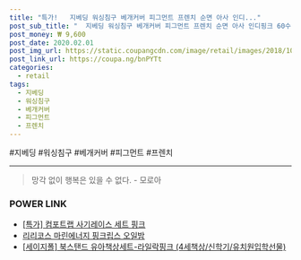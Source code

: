 ```yaml
--- 
title: "특가!   지베딩 워싱침구 베개커버 피그먼트 프렌치 순면 아사 인디..." 
post_sub_title: "  지베딩 워싱침구 베개커버 피그먼트 프렌치 순면 아사 인디핑크 60수" 
post_money: ₩ 9,600 
post_date: 2020.02.01 
post_img_url: https://static.coupangcdn.com/image/retail/images/2018/10/24/19/8/9d09c2ad-80ad-41ac-8ddb-8735b90df588.jpg 
post_link_url: https://coupa.ng/bnPYTt 
categories: 
  - retail 
tags: 
  - 지베딩 
  - 워싱침구 
  - 베개커버 
  - 피그먼트 
  - 프렌치 
--- 
```

  #지베딩 #워싱침구 #베개커버 #피그먼트 #프렌치 
<hr> 

> 망각 없이 행복은 있을 수 없다. - 모로아 


### POWER LINK

* <a href="https://blog.naver.com/an0733/221788496946" target="_blank">[특가] 컴포트랩 사기레이스 세트 핑크</a>
* <a href="https://blog.naver.com/fasyy4321/221787063614" target="_blank">리리코스 마린에너지 핑크립스 오일밤</a>
* <a href="https://blog.naver.com/fasyy4321/221787784264" target="_blank">[세이지폴] 북스탠드 유아책상세트-라일락핑크 (4세책상/신학기/유치원입학선물)</a>
